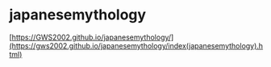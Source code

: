 # japanesemythology
[https://GWS2002.github.io/japanesemythology/](https://gws2002.github.io/japanesemythology/index(japanesemythology).html)
